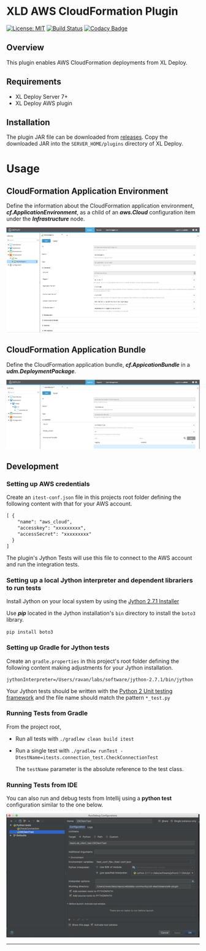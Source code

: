 # XLD AWS CloudFormation Plugin

[![License: MIT](https://img.shields.io/badge/License-MIT-yellow.svg)](https://opensource.org/licenses/MIT)
[![Build Status](https://travis-ci.org/xebialabs-community/xld-cloudformation-plugin.svg?branch=master)](https://travis-ci.org/xebialabs-community/xld-cloudformation-plugin)
[![Codacy Badge](https://api.codacy.com/project/badge/Grade/a633f54423d74ba3918eca421dad7d3c)](https://www.codacy.com/app/ravan/xld-cloudformation-plugin?utm_source=github.com&amp;utm_medium=referral&amp;utm_content=xebialabs-community/xld-cloudformation-plugin&amp;utm_campaign=Badge_Grade)

## Overview
This plugin enables AWS CloudFormation deployments from XL Deploy.

## Requirements ##

* XL Deploy Server 7+
* XL Deploy AWS plugin

## Installation

The plugin JAR file can be downloaded from [releases](https://github.com/xebialabs-community/xld-cloudformation-plugin/releases).
Copy the downloaded JAR into the `SERVER_HOME/plugins` directory of XL Deploy.

# Usage

## CloudFormation Application Environment

Define the information about the CloudFormation application environment,  ___cf.ApplicationEnvironment___, as a child of an ___aws.Cloud___ configuration item under the ___Infrastructure___ node.

![CloudFormationApplicationEnvironmentConfigurationItem](images/infra.png)

## CloudFormation Application Bundle

Define the CloudFormation application bundle, ___cf.AppicationBundle___ in a ___udm.DeploymentPackage___.

![CloudFormationApplicationBundleConfigurationItem](images/deployable.png)

## Development ##

### Setting up AWS credentials ###

Create an `itest-conf.json` file in this projects root folder defining the following content with that for your AWS account.

```
[ {
    "name": "aws_cloud",
    "accesskey": "xxxxxxxxx",
    "accessSecret": "xxxxxxxxx"
  }
]

```

The plugin's Jython Tests will use this file to connect to the AWS account and run the integration tests.

### Setting up a local Jython interpreter and dependent librariers to run tests ###

Install Jython on your local system by using the [Jython 2.7.1 Installer](http://central.maven.org/maven2/org/python/jython-installer/2.7.1/jython-installer-2.7.1.jar)

Use ___pip___ located in the Jython installation's `bin` directory to install the `boto3` library.

`pip install boto3`

### Setting up Gradle for Jython tests ###

Create an `gradle.properties` in this project's root folder defining the following content making adjustments for your Jython installation.

```
jythonInterpreter=/Users/ravan/labs/software/jython-2.7.1/bin/jython
```

Your Jython tests should be written with the [Python 2 Unit testing framework](https://docs.python.org/2/library/unittest.html) and the file name should match the pattern `*_test.py`

### Running Tests from Gradle ###

From the project root, 

* Run all tests with `./gradlew clean build itest` 

* Run a single test with `./gradlew runTest -DtestName=itests.connection_test.CheckConnectionTest`

	The `testName` parameter is the absolute reference to the test class.
	
### Running Tests from IDE ###

You can also run and debug tests from Intellij using a __python test__ configuration similar to the one below.

![IntellijTest](images/intellij.png)
	

---

